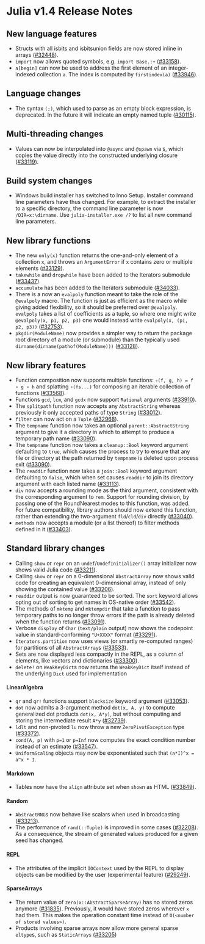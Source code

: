 Julia v1.4 Release Notes
========================

New language features
---------------------

* Structs with all isbits and isbitsunion fields are now stored inline in arrays ([#32448]).
* `import` now allows quoted symbols, e.g. `import Base.:+` ([#33158]).
* `a[begin]` can now be used to address the first element of an integer-indexed collection `a`.
  The index is computed by `firstindex(a)` ([#33946]).

Language changes
----------------

* The syntax `(;)`, which used to parse as an empty block expression, is deprecated.
  In the future it will indicate an empty named tuple ([#30115]).

Multi-threading changes
-----------------------

* Values can now be interpolated into `@async` and `@spawn` via `$`, which copies the value directly into the constructed
  underlying closure ([#33119]).

Build system changes
--------------------

* Windows build installer has switched to Inno Setup. Installer command line parameters have thus changed. For example, to extract the installer to a specific directory, the command line parameter is now `/DIR=x:\dirname`. Use `julia-installer.exe /?` to list all new command line parameters.

New library functions
---------------------

* The new `only(x)` function returns the one-and-only element of a collection `x`, and throws an `ArgumentError` if `x` contains zero or multiple elements ([#33129]).
* `takewhile` and `dropwhile` have been added to the Iterators submodule ([#33437]).
* `accumulate` has been added to the Iterators submodule ([#34033]).
* There is a now an `evalpoly` function meant to take the role of the `@evalpoly` macro. The function is just as efficient as the macro while giving added flexibility, so it should be preferred over `@evalpoly`. `evalpoly` takes a list of coefficients as a tuple, so where one might write `@evalpoly(x, p1, p2, p3)` one would instead write `evalpoly(x, (p1, p2, p3))` ([#32753]).
* `pkgdir(ModuleName)` now provides a simpler way to return the package root directory of a module (or submodule) than the typically used `dirname(dirname(pathof(ModuleName)))` ([#33128]).

New library features
--------------------

* Function composition now supports multiple functions: `∘(f, g, h) = f ∘ g ∘ h`
  and splatting `∘(fs...)` for composing an iterable collection of functions ([#33568]).
* Functions `gcd`, `lcm`, and `gcdx` now support `Rational` arguments ([#33910]).
* The `splitpath` function now accepts any `AbstractString` whereas previously it only accepted paths of type `String` ([#33012]).
* `filter` can now act on a `Tuple` ([#32968]).
* The `tempname` function now takes an optional `parent::AbstractString` argument to give it a directory in which to attempt to produce a temporary path name ([#33090]).
* The `tempname` function now takes a `cleanup::Bool` keyword argument defaulting to `true`, which causes the process to try to ensure that any file or directory at the path returned by `tempname` is deleted upon process exit ([#33090]).
* The `readdir` function now takes a `join::Bool` keyword argument defaulting to `false`, which when set causes `readdir` to join its directory argument with each listed name ([#33113]).
* `div` now accepts a rounding mode as the third argument, consistent with the corresponding argument to `rem`. Support for rounding division, by passing one of the RoundNearest modes to this function, was added. For future compatibility, library authors should now extend this function, rather than extending the two-argument `fld`/`cld`/`div` directly ([#33040]).
* `methods` now accepts a module (or a list thereof) to filter methods defined in it ([#33403]).

Standard library changes
------------------------

* Calling `show` or `repr` on an `undef`/`UndefInitializer()` array initializer now shows valid Julia code ([#33211]).
* Calling `show` or `repr` on a 0-dimensional `AbstractArray` now shows valid code for creating an equivalent 0-dimensional array, instead of only showing the contained value ([#33206]).
* `readdir` output is now guaranteed to be sorted. The `sort` keyword allows opting out of sorting to get names in OS-native order ([#33542]).
* The methods of `mktemp` and `mktempdir` that take a function to pass temporary paths to no longer throw errors if the path is already deleted when the function returns ([#33091]).
* Verbose `display` of `Char` (`text/plain` output) now shows the codepoint value in standard-conforming `"U+XXXX"` format ([#33291]).
* `Iterators.partition` now uses views (or smartly re-computed ranges) for partitions of all `AbstractArray`s ([#33533]).
* Sets are now displayed less compactly in the REPL, as a column of elements, like vectors
  and dictionaries ([#33300]).
* `delete!` on `WeakKeyDict`s now returns the `WeakKeyDict` itself instead of the underlying `Dict` used for implementation

#### LinearAlgebra

* `qr` and `qr!` functions support `blocksize` keyword argument ([#33053]).
* `dot` now admits a 3-argument method `dot(x, A, y)` to compute generalized dot products `dot(x, A*y)`, but without computing and storing the intermediate result `A*y` ([#32739]).
* `ldlt` and non-pivoted `lu` now throw a new `ZeroPivotException` type ([#33372]).
* `cond(A, p)` with `p=1` or `p=Inf` now computes the exact condition number instead of an estimate ([#33547]).
* `UniformScaling` objects may now be exponentiated such that `(a*I)^x = a^x * I`.

#### Markdown

* Tables now have the `align` attribute set when `show`n as HTML ([#33849]).

#### Random

* `AbstractRNG`s now behave like scalars when used in broadcasting ([#33213]).
* The performance of `rand(::Tuple)` is improved in some cases ([#32208]). As a consequence, the
  stream of generated values produced for a given seed has changed.

#### REPL

* The attributes of the implicit `IOContext` used by the REPL to display objects can be
  modified by the user (experimental feature) ([#29249]).

#### SparseArrays

* The return value of `zero(x::AbstractSparseArray)` has no stored zeros anymore ([#31835]).
  Previously, it would have stored zeros wherever `x` had them. This makes the operation
  constant time instead of `O(<number of stored values>)`.
* Products involving sparse arrays now allow more general sparse `eltype`s, such as `StaticArrays` ([#33205])

<!--- generated by NEWS-update.jl: -->
[#29249]: https://github.com/JuliaLang/julia/issues/29249
[#30115]: https://github.com/JuliaLang/julia/issues/30115
[#31835]: https://github.com/JuliaLang/julia/issues/31835
[#32208]: https://github.com/JuliaLang/julia/issues/32208
[#32448]: https://github.com/JuliaLang/julia/issues/32448
[#32739]: https://github.com/JuliaLang/julia/issues/32739
[#32753]: https://github.com/JuliaLang/julia/issues/32753
[#33128]: https://github.com/JuliaLang/julia/issues/33128
[#32968]: https://github.com/JuliaLang/julia/issues/32968
[#33012]: https://github.com/JuliaLang/julia/issues/33012
[#33040]: https://github.com/JuliaLang/julia/issues/33040
[#33053]: https://github.com/JuliaLang/julia/issues/33053
[#33090]: https://github.com/JuliaLang/julia/issues/33090
[#33091]: https://github.com/JuliaLang/julia/issues/33091
[#33113]: https://github.com/JuliaLang/julia/issues/33113
[#33119]: https://github.com/JuliaLang/julia/issues/33119
[#33129]: https://github.com/JuliaLang/julia/issues/33129
[#33158]: https://github.com/JuliaLang/julia/issues/33158
[#33205]: https://github.com/JuliaLang/julia/issues/33205
[#33206]: https://github.com/JuliaLang/julia/issues/33206
[#33211]: https://github.com/JuliaLang/julia/issues/33211
[#33213]: https://github.com/JuliaLang/julia/issues/33213
[#33291]: https://github.com/JuliaLang/julia/issues/33291
[#33300]: https://github.com/JuliaLang/julia/issues/33300
[#33372]: https://github.com/JuliaLang/julia/issues/33372
[#33403]: https://github.com/JuliaLang/julia/issues/33403
[#33437]: https://github.com/JuliaLang/julia/issues/33437
[#33533]: https://github.com/JuliaLang/julia/issues/33533
[#33542]: https://github.com/JuliaLang/julia/issues/33542
[#33547]: https://github.com/JuliaLang/julia/issues/33547
[#33568]: https://github.com/JuliaLang/julia/issues/33568
[#33849]: https://github.com/JuliaLang/julia/issues/33849
[#33910]: https://github.com/JuliaLang/julia/issues/33910
[#33946]: https://github.com/JuliaLang/julia/issues/33946
[#34033]: https://github.com/JuliaLang/julia/issues/34033
